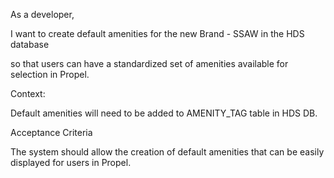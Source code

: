 As a developer,

 I want to create default amenities for the new Brand - SSAW in the HDS database

 so that users can have a standardized set of amenities available for selection in Propel.

Context:

Default amenities will need to be added to AMENITY_TAG table in HDS DB.

Acceptance Criteria

The system should allow the creation of default amenities that can be easily displayed for users in Propel. 
